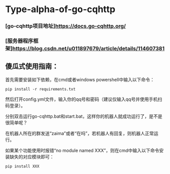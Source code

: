 # Type-alpha-of-go-cqhttp
### [go-cqhttp项目地址]https://docs.go-cqhttp.org/
### [服务器程序框架]https://blog.csdn.net/u011897679/article/details/114607381
## 傻瓜式使用指南：

首先需要安装如下依赖，在cmd或者windows powershell中输入以下命令：
```
pip install -r requirements.txt
```
然后打开config.yml文件，输入你的qq号和密码（建议仅输入qq号并使用手机扫码登录）。

分别双击运行go-cqhttp.bat和start.bat，这样你的机器人就成功运行了，是不是很简单呢？

在机器人所在的群发送“zaima”或者“在吗”，若机器人有回复，则机器人正常运行。

如果某个功能使用时报错“no module named XXX”，则在cmd中输入以下命令安装缺失的对应模块即可：
```
pip install XXX
```
